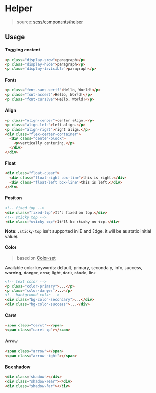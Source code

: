 # Helper
> source:  [scss/components/helper](../src/scss/components/_helper.scss)

## Usage
#### Toggling content
```html
<p class="display-show">paragraph</p>
<p class="display-hide">paragraph</p>
<p class="display-invisible">paragraph</p>
```

#### Fonts
```html
<p class="font-sans-serif">Hello, World!</p>
<p class="font-accent">Hello, World!</p>
<p class="font-cursive">Hello, World!</p>
```

#### Align
```html
<p class="align-center">center align.</p>
<p class="align-left">left align.</p>
<p class="align-right">right align.</p>
<div class="flex-center-container">
  <div class="center-block">
    <p>vertically centering.</p>
  </div>
</div>
```

#### Float
```html
<div class="float-clear">
  <div class="float-right box-line">this is right.</div>
  <div class="float-left box-line">this is left.</div>
</div>
```

#### Position
```html
<!-- fixed top -->
<div class="fixed-top">It's fixed on top.</div>
<!-- sticky top -->
<div class="sticky-top">It'll be sticky on top.</div>
```
**Note:** `.sticky-top` isn't supported in IE and Edge. it will be as static(initial value).

#### Color
> based on [Color-set](color-set.md)

Available color keywords: default, primary, secondary, info, success, warning, danger, error, light, dark, shade, link

```html
<!-- text color -->
<p class="color-primary">...</p>
<p class="color-danger">...</p>
<!-- background color -->
<div class="bg-color-secondary">...</div>
<div class="bg-color-success">...</div>
```

#### Caret
```html
<span class="caret"></span>
<span class="caret up"></span>
```

#### Arrow
```html
<span class="arrow"></span>
<span class="arrow right"></span>
```

#### Box shadow
```html
<div class="shadow"></div>
<div class="shadow-near"></div>
<div class="shadow-far"></div>
```
